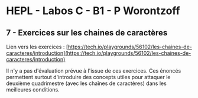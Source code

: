 # HEPL - Labos C - B1 - P Worontzoff

## 7 - Exercices sur les chaines de caractères

Lien vers les exercices : [https://tech.io/playgrounds/56102/les-chaines-de-caracteres/introduction](https://tech.io/playgrounds/56102/les-chaines-de-caracteres/introduction)

Il n'y a pas d'évaluation prévue à l'issue de ces exercices. Ces énoncés permettent surtout d'introduire des concepts utiles pour attaquer le deuxième quadrimestre (avec les chaînes de caractères) dans les meilleures conditions.
